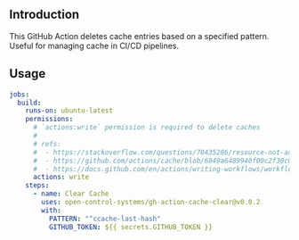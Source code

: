 ## Introduction

This GitHub Action deletes cache entries based on a specified pattern. Useful for managing cache in CI/CD pipelines.

## Usage

```yaml
jobs:
  build:
    runs-on: ubuntu-latest
    permissions:
      # `actions:write` permission is required to delete caches
      #
      # refs:
      #  - https://stackoverflow.com/questions/70435286/resource-not-accessible-by-integration-on-github-post-repos-owner-repo-ac
      #  - https://github.com/actions/cache/blob/6849a6489940f00c2f30c0fb92c6274307ccb58a/tips-and-workarounds.md?plain=1#L57
      #  - https://docs.github.com/en/actions/writing-workflows/workflow-syntax-for-github-actions#permissions
      actions: write
    steps:
      - name: Clear Cache
        uses: open-control-systems/gh-action-cache-clear@v0.0.2
        with:
          PATTERN: "^ccache-last-hash"
          GITHUB_TOKEN: ${{ secrets.GITHUB_TOKEN }}
```
